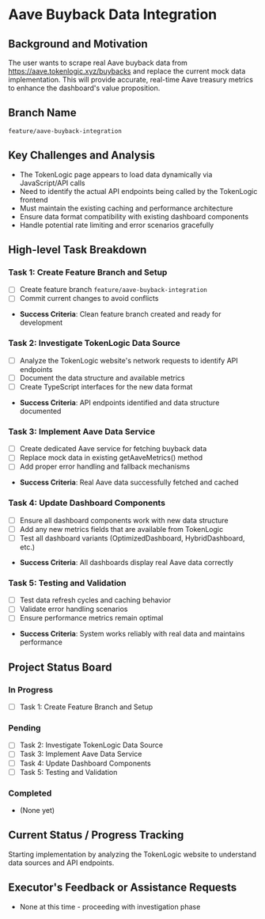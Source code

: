 # Aave Buyback Data Integration

## Background and Motivation
The user wants to scrape real Aave buyback data from https://aave.tokenlogic.xyz/buybacks and replace the current mock data implementation. This will provide accurate, real-time Aave treasury metrics to enhance the dashboard's value proposition.

## Branch Name
`feature/aave-buyback-integration`

## Key Challenges and Analysis
- The TokenLogic page appears to load data dynamically via JavaScript/API calls
- Need to identify the actual API endpoints being called by the TokenLogic frontend
- Must maintain the existing caching and performance architecture
- Ensure data format compatibility with existing dashboard components
- Handle potential rate limiting and error scenarios gracefully

## High-level Task Breakdown

### Task 1: Create Feature Branch and Setup
- [ ] Create feature branch `feature/aave-buyback-integration`
- [ ] Commit current changes to avoid conflicts
- **Success Criteria**: Clean feature branch created and ready for development

### Task 2: Investigate TokenLogic Data Source
- [ ] Analyze the TokenLogic website's network requests to identify API endpoints
- [ ] Document the data structure and available metrics
- [ ] Create TypeScript interfaces for the new data format
- **Success Criteria**: API endpoints identified and data structure documented

### Task 3: Implement Aave Data Service
- [ ] Create dedicated Aave service for fetching buyback data
- [ ] Replace mock data in existing getAaveMetrics() method
- [ ] Add proper error handling and fallback mechanisms
- **Success Criteria**: Real Aave data successfully fetched and cached

### Task 4: Update Dashboard Components
- [ ] Ensure all dashboard components work with new data structure
- [ ] Add any new metrics fields that are available from TokenLogic
- [ ] Test all dashboard variants (OptimizedDashboard, HybridDashboard, etc.)
- **Success Criteria**: All dashboards display real Aave data correctly

### Task 5: Testing and Validation
- [ ] Test data refresh cycles and caching behavior
- [ ] Validate error handling scenarios
- [ ] Ensure performance metrics remain optimal
- **Success Criteria**: System works reliably with real data and maintains performance

## Project Status Board

### In Progress
- [ ] Task 1: Create Feature Branch and Setup

### Pending
- [ ] Task 2: Investigate TokenLogic Data Source
- [ ] Task 3: Implement Aave Data Service
- [ ] Task 4: Update Dashboard Components
- [ ] Task 5: Testing and Validation

### Completed
- (None yet)

## Current Status / Progress Tracking
Starting implementation by analyzing the TokenLogic website to understand data sources and API endpoints.

## Executor's Feedback or Assistance Requests
- None at this time - proceeding with investigation phase